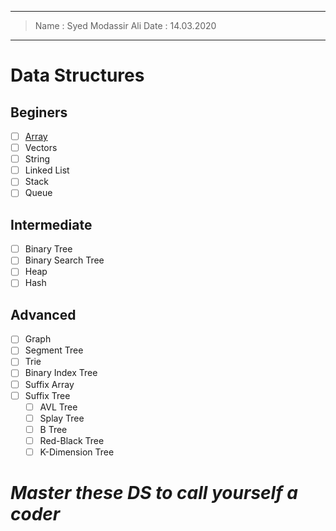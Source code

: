 
------
> Name : Syed Modassir Ali
> Date : 14.03.2020
------

# Data Structures

## Beginers

  - [ ] [Array](https://www.geeksforgeeks.org/array-data-structure/)
  - [ ] Vectors
  - [ ] String
  - [ ] Linked List
  - [ ] Stack
  - [ ] Queue

## Intermediate
  
  - [ ] Binary Tree
  - [ ] Binary Search Tree
  - [ ] Heap
  - [ ] Hash
  
## Advanced 

  - [ ] Graph
  - [ ] Segment Tree
  - [ ] Trie
  - [ ] Binary Index Tree
  - [ ] Suffix Array
  - [ ] Suffix Tree
    - [ ] AVL Tree
    - [ ] Splay Tree
    - [ ] B Tree
    - [ ] Red-Black Tree
    - [ ] K-Dimension Tree
    
# *Master these DS to call yourself a coder*
